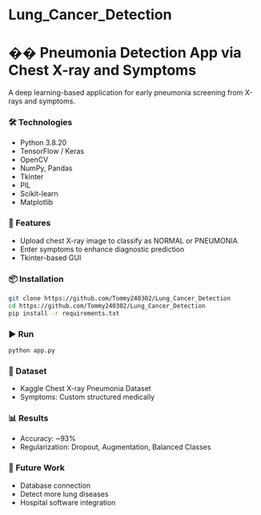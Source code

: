 # Lung_Cancer_Detection
# �� Pneumonia Detection App via Chest X-ray and Symptoms

A deep learning-based application for early pneumonia screening from X-rays and symptoms.

### 🛠️ Technologies
- Python 3.8.20
- TensorFlow / Keras
- OpenCV
- NumPy, Pandas
- Tkinter
- PIL
- Scikit-learn
- Matplotlib

### 🧠 Features
- Upload chest X-ray image to classify as NORMAL or PNEUMONIA
- Enter symptoms to enhance diagnostic prediction
- Tkinter-based GUI

### 📦 Installation
```bash
git clone https://github.com/Tommy240302/Lung_Cancer_Detection
cd https://github.com/Tommy240302/Lung_Cancer_Detection
pip install -r requirements.txt
```

### ▶️ Run
```bash
python app.py
```

### 🧪 Dataset
- Kaggle Chest X-ray Pneumonia Dataset
- Symptoms: Custom structured medically

### 📊 Results
- Accuracy: ~93%
- Regularization: Dropout, Augmentation, Balanced Classes

### 📌 Future Work
- Database connection
- Detect more lung diseases
- Hospital software integration



